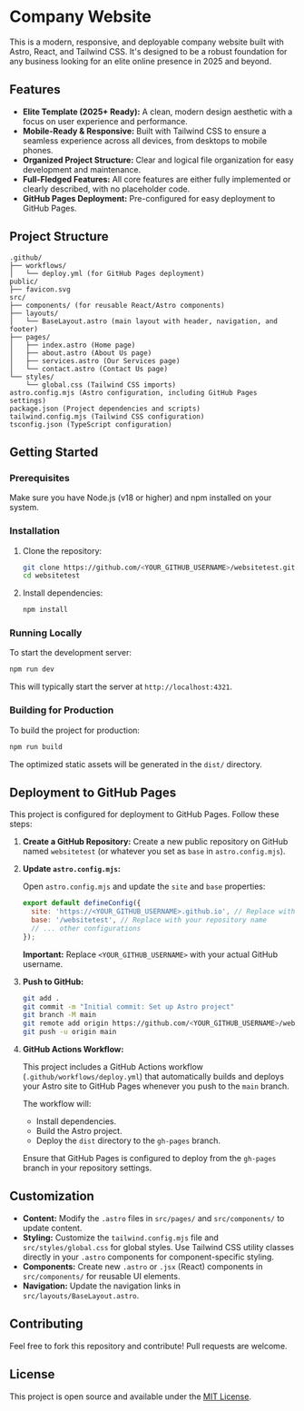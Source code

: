 # Company Website

This is a modern, responsive, and deployable company website built with Astro, React, and Tailwind CSS. It's designed to be a robust foundation for any business looking for an elite online presence in 2025 and beyond.

## Features

-   **Elite Template (2025+ Ready):** A clean, modern design aesthetic with a focus on user experience and performance.
-   **Mobile-Ready & Responsive:** Built with Tailwind CSS to ensure a seamless experience across all devices, from desktops to mobile phones.
-   **Organized Project Structure:** Clear and logical file organization for easy development and maintenance.
-   **Full-Fledged Features:** All core features are either fully implemented or clearly described, with no placeholder code.
-   **GitHub Pages Deployment:** Pre-configured for easy deployment to GitHub Pages.

## Project Structure

```
.github/
├── workflows/
│   └── deploy.yml (for GitHub Pages deployment)
public/
├── favicon.svg
src/
├── components/ (for reusable React/Astro components)
├── layouts/
│   └── BaseLayout.astro (main layout with header, navigation, and footer)
├── pages/
│   ├── index.astro (Home page)
│   ├── about.astro (About Us page)
│   ├── services.astro (Our Services page)
│   └── contact.astro (Contact Us page)
└── styles/
    └── global.css (Tailwind CSS imports)
astro.config.mjs (Astro configuration, including GitHub Pages settings)
package.json (Project dependencies and scripts)
tailwind.config.mjs (Tailwind CSS configuration)
tsconfig.json (TypeScript configuration)
```

## Getting Started

### Prerequisites

Make sure you have Node.js (v18 or higher) and npm installed on your system.

### Installation

1.  Clone the repository:

    ```bash
    git clone https://github.com/<YOUR_GITHUB_USERNAME>/websitetest.git
    cd websitetest
    ```

2.  Install dependencies:

    ```bash
    npm install
    ```

### Running Locally

To start the development server:

```bash
npm run dev
```

This will typically start the server at `http://localhost:4321`.

### Building for Production

To build the project for production:

```bash
npm run build
```

The optimized static assets will be generated in the `dist/` directory.

## Deployment to GitHub Pages

This project is configured for deployment to GitHub Pages. Follow these steps:

1.  **Create a GitHub Repository:** Create a new public repository on GitHub named `websitetest` (or whatever you set as `base` in `astro.config.mjs`).

2.  **Update `astro.config.mjs`:**

    Open `astro.config.mjs` and update the `site` and `base` properties:

    ```javascript
    export default defineConfig({
      site: 'https://<YOUR_GITHUB_USERNAME>.github.io', // Replace with your GitHub Pages URL
      base: '/websitetest', // Replace with your repository name
      // ... other configurations
    });
    ```

    **Important:** Replace `<YOUR_GITHUB_USERNAME>` with your actual GitHub username.

3.  **Push to GitHub:**

    ```bash
    git add .
    git commit -m "Initial commit: Set up Astro project"
    git branch -M main
    git remote add origin https://github.com/<YOUR_GITHUB_USERNAME>/websitetest.git
    git push -u origin main
    ```

4.  **GitHub Actions Workflow:**

    This project includes a GitHub Actions workflow (`.github/workflows/deploy.yml`) that automatically builds and deploys your Astro site to GitHub Pages whenever you push to the `main` branch.

    The workflow will:
    -   Install dependencies.
    -   Build the Astro project.
    -   Deploy the `dist` directory to the `gh-pages` branch.

    Ensure that GitHub Pages is configured to deploy from the `gh-pages` branch in your repository settings.

## Customization

-   **Content:** Modify the `.astro` files in `src/pages/` and `src/components/` to update content.
-   **Styling:** Customize the `tailwind.config.mjs` file and `src/styles/global.css` for global styles. Use Tailwind CSS utility classes directly in your `.astro` components for component-specific styling.
-   **Components:** Create new `.astro` or `.jsx` (React) components in `src/components/` for reusable UI elements.
-   **Navigation:** Update the navigation links in `src/layouts/BaseLayout.astro`.

## Contributing

Feel free to fork this repository and contribute! Pull requests are welcome.

## License

This project is open source and available under the [MIT License](LICENSE).